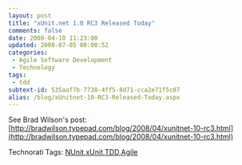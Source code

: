 ```yaml
---
layout: post
title: "xUnit.net 1.0 RC3 Released Today"
comments: false
date: 2008-04-10 11:23:00
updated: 2008-07-05 00:00:52
categories:
 - Agile Software Development
 - Technology
tags:
 - tdd
subtext-id: 535aaf7b-7738-4ff5-8d71-cca2e71f5c07
alias: /blog/xUnitnet-10-RC3-Released-Today.aspx
---
```



See Brad Wilson's post: [http://bradwilson.typepad.com/blog/2008/04/xunitnet-10-rc3.html](http://bradwilson.typepad.com/blog/2008/04/xunitnet-10-rc3.html)

Technorati Tags: [NUnit](http://technorati.com/tags/NUnit),[xUnit](http://technorati.com/tags/xUnit),[TDD](http://technorati.com/tags/TDD),[Agile](http://technorati.com/tags/Agile)
